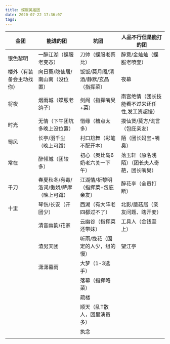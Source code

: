 ```yaml
---
title: 蝶服英雄团
date: 2020-07-22 17:36:07
tags:
---
```

|金团|能进的团|坑团|人品不行但是能打的团|
| -------------  | ------------- | ------------- | ------------- |
|银色黎明|一醉江湖（蝶服老变态）|刀帅（蝶服老蔡比）|醉意/金灿灿（蝶服老喷壶）|
|楼外（有装备会主动找你）|向日葵/隐仙居/南山南（没位置）|饭饭/莫月阁/清酒/静默/玄晶（指挥菜）|夜幕|
|将夜|烟雨城（蝶服老鸽子）|剑阁（指挥嘴臭+菜）|南宫绝情（团长技能看不过来还任性,发工资超慢）|
|时光|无情（下午团坑多晚上没位置）|惜缘（槽点太多）|摸仙煲/莫方/谎言（包庇亲友）|
|蜀风|长亭/羽千尘（晚上可蹲）|村口尬舞（彩笔不配开本）|陌（团长妈宝+嘴臭）|
|常在|醉倾城（团较多）|初心（奥比岛6奶老六关一下午）|落玉轩（原名浅陌）（团长夫人奇葩，团长嘴臭）|
|千刀|春夏秋冬/有毒/洛词/傲娇/萨摩（晚上可蹲）|江湖情/祈黎明（指挥菜+包庇亲友）|醉花亭（全员打断）|
|十里|琴伤/长安（开团少）|西湖（有大阵老四都过不了）|北影/蘑菇居（亲友问题、瞎开麦）|
|	|清音幽韵/花家|云幽谷（指挥菜还带妹）|工具人（金钱至上）|
|	|渣男天团|听雨/挽花（固定的人少，组的慢）|望江亭|
|	|潇潇暮雨|大梦（1-3选手）|  |	
|	|	|落幕（指挥略菜）|	|
|	|	|疏楼|	|
|	|	|顺天（乱T散人，团里演员多）|	|
|	|	|执念|	|
|	|	|   |   |
